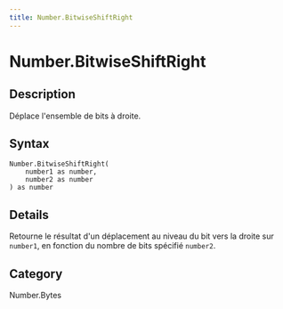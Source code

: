 ```yaml
---
title: Number.BitwiseShiftRight
---
```


# Number.BitwiseShiftRight


## Description

Déplace l&#39;ensemble de bits à droite.


## Syntax

```powerquery
Number.BitwiseShiftRight(
    number1 as number,
    number2 as number
) as number
```


## Details

Retourne le résultat d'un déplacement au niveau du bit vers la droite sur <code>number1</code>, en fonction du nombre de bits spécifié <code>number2</code>.



## Category
Number.Bytes
